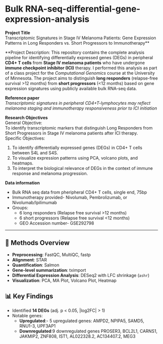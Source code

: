# Bulk RNA-seq-differential-gene-expression-analysis

**Project Title**  
Transcriptomic Signatures in Stage IV Melanoma Patients: Gene Expression Patterns in Long Responders vs. Short Progressors to Immunotherapy**  

**Project Description: This repository contains the complete analysis pipeline for identifying differentially expressed genes (DEGs) in peripheral **CD4+ T cells** from **Stage IV melanoma patients** who have undergone **immune checkpoint inhibitor (ICI)** therapy. I performed this analysis as part of a class project for the *Computational Genomics* course at the University of Minnesota.
The project aims to distinguish **long responders** (relapse-free survival >12 months) from **short progressors** (<12 months) based on gene expression signatures using publicly available bulk RNA-seq data.  

**Reference paper**  
*Transcriptomic signatures in peripheral CD4+T-lymphocytes may reflect melanoma staging and immunotherapy responsiveness prior to ICI initiation*  

**Research Objectives**  
General Objective:  
To identify transcriptomic markers that distinguish Long Responders from Short Progressors in Stage IV melanoma patients after ICI therapy.  
Specific Objectives: 
1. To identify differentially expressed genes (DEGs) in CD4+ T cells between S4L and S4S. 
2. To visualize expression patterns using PCA, volcano plots, and heatmaps. 
3. To interpret the biological relevance of DEGs in the context of immune response and melanoma progression.

**Data information**  
- Bulk RNA seq data from pheripheral CD4+ T cells, single end, 75bp
- Immunotherapy provided- Nivolumab, Pembrolizumab, or Nivolumab/Ipilimumab
- Groups:
  - 6 long responders (Relapse free survival >12 months)
  - 6 short progressors (Relapse free survival <12 months)
  - GEO Accession number-  GSE292798
---   
## 🧪 Methods Overview
- **Preprocessing**: FastQC, MultiQC, fastp
- **Alignment**: STAR
- **Quantification**: Salmon
- **Gene-level summarization**: tximport
- **Differential Expression Analysis**: DESeq2 with LFC shrinkage (`ashr`)
- **Visualization**: PCA, MA Plot, Volcano Plot, Heatmap

## 📊 Key Findings
- Identified **14 DEGs** (adj. p < 0.05, |log2FC| > 1)
- Notable genes:
  - **Upregulated**:- 5 upregulated genes: AMPD2, NPIPA5, SAMD5, RNU1-3, UPF3AP1
  - **Downregulated**:9 downregulated genes PROSER3, BCL2L1, CARNS1, JAKMIP2, ZNF808, IST1, AL022328.2, AC134407.2, MEG3


